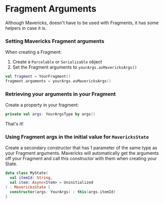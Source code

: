 # Fragment Arguments

Although Mavericks, doesn't have to be used with Fragments, it has some helpers in case it is.

### Setting Mavericks Fragment arguments
When creating a Fragment:
1. Create a `Parcelable` or `Serializable` object
2. Set the Fragment arguments to `yourArgs.asMavericksArgs()`

```kotlin
val fragment = YourFragment()
fragment.arguments = yourArgs.asMavericksArgs()
```

### Retrieving your arguments in your Fragment
Create a property in your fragment:
```kotlin
private val args: YourArgsType by args()
```
That's it!

### Using Fragment args in the initial value for `MavericksState`
Create a secondary constructor that has 1 parameter of the same type as your Fragment arguments. Mavericks will automatically get the arguments off your Fragment and call this constructor with them when creating your State.
```kotlin
data class MyState(
  val itemId: String,
  val item: Async<Item> = Uninitialized
) : MavericksState {
  constructor(args: YourArgs) : this(args.itemId)
}
```
